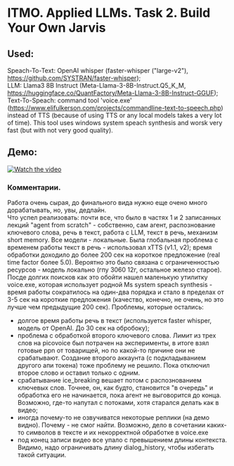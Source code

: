 # ITMO. Applied LLMs. Task 2. Build Your Own Jarvis


## Used:

Speach-To-Text: OpenAI whisper (faster-whisper ("large-v2"), https://github.com/SYSTRAN/faster-whisper);  
LLM: Llama3 8B Instruct (Meta-Llama-3-8B-Instruct.Q5_K_M, https://huggingface.co/QuantFactory/Meta-Llama-3-8B-Instruct-GGUF);  
Text-To-Speach: command tool 'voice.exe' (https://www.elifulkerson.com/projects/commandline-text-to-speech.php) instead of TTS (because of using TTS or any local models takes a very lot of time). This tool uses windows system speach synthesis and worsk very fast (but with not very good quality).

## Демо:  
[![Watch the video](https://i.stack.imgur.com/Vp2cE.png)](https://youtu.be/a9Zz6KInVIc)

### Комментарии.
Работа очень сырая, до финального вида нужно еще очено много дорабатывать, но, увы, дедлайн.  
Что успел реализовать: почти все, что было в частях 1 и 2 записанных лекций "agent from scratch" - собственно, сам агент, распознование ключевого слова, речь в текст, работа с LLM, текст  в речь, механизм short memory.  Все модели - локальные. Была глобальная проблема с временем работы текст в речь - использовал xTTS (v1.1, v2); время обработки доходило до более 200 сек на короткое предложение (real time factor более 5.0). Вероятно это было связана с ограниченностью ресурсов - модель локально (гпу 3060 12г, остальное железо старое). Посде долгих поисков как это обойти нашел маленькую утилитку voice.exe, которая использует родной Ms system speach synthesis - время работы сократилось на один-два порядка и стало в пределах от 3-5 сек на короткие предложения (качество, конечно, не очень, но это лучше чем предыдущие 200 сек).
Проблемы, которые остались:  
- долгое время работы речь в текст (используется faster whisper, модель от OpenAI. До 30 сек на обробоку);  
- проблема с обработкой второго ключевого слова. Лимит из трех слов на picovoice был потрачен на эксперименты, в итоге взял готовые ppn от товарищей, но по какой-то причине они не срабатывают. Создание второго аккаунта (с подкладыванием другого апи токена) тоже проблему не решило. Пока отключил второе слово и оставил только с одним.  
- срабатывание ice_breaking вешает потом с распознованием ключевых слов. Точнее, он, как будто, становится "в очередь" и обработка его не начинается, пока агент не выговорится до конца. Возможно, где-то напутал с потоками, хотя старался делать как в видео;  
- иногда почему-то не озвучиватся некоторые реплики (на демо видно). Почему - не смог найти. Возможно, дело в сочетании каких-то символов в тексте и их некорректной обработке в voice.exe
- под конец записи видео все упало с превышением длины контекста. Видимо, надо ограничивать длину dialog_history, чтобы избегать такой ситуации.  

